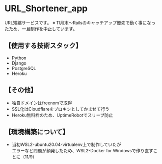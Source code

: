 # URL_Shortener_app

URL短縮サービスです。
※ 11月末～Railsのキャッチアップ優先で動く事になったため、一旦制作を中止しています。

【使用する技術スタック】
---
- Python
- Django
- PostgreSQL
- Heroku

【その他】
---
* 独自ドメインはfreenomで取得
* SSL化はCloudflareをプロキシとしてかませて行う
* Heroku無料枠のため、UptimeRobotでスリープ防止

【環境構築について】
---
- 当初WSL2-ubuntu20.04-virtualenv上で制作していたが<br>
エラーなど問題が頻発したため、WSL2-Docker for Windowsで作り直すことに（11/9）

